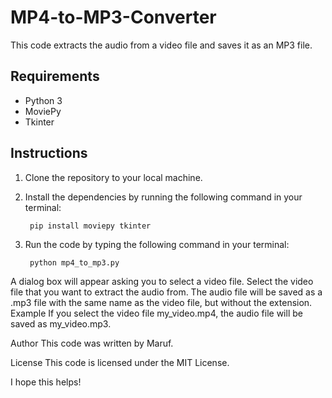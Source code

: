 # MP4-to-MP3-Converter
This code extracts the audio from a video file and saves it as an MP3 file.

## Requirements

* Python 3
* MoviePy
* Tkinter

## Instructions

1. Clone the repository to your local machine.
2. Install the dependencies by running the following command in your terminal:

        pip install moviepy tkinter


3. Run the code by typing the following command in your terminal:

        python mp4_to_mp3.py

A dialog box will appear asking you to select a video file. Select the video file that you want to extract the audio from.
The audio file will be saved as a .mp3 file with the same name as the video file, but without the extension.
Example
If you select the video file my_video.mp4, the audio file will be saved as my_video.mp3.

Author
This code was written by Maruf.

License
This code is licensed under the MIT License.

I hope this helps!
